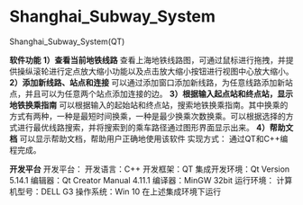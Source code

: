 # Shanghai_Subway_System

Shanghai_Subway_System(QT)

**软件功能**
**1）查看当前地铁线路**
查看上海地铁线路图，可通过鼠标进行拖拽，并提供操纵滚轮进行定点放大缩小功能以及点击放大缩小按钮进行视图中心放大缩小。
**2）添加新线路、站点和连接**
可以通过添加窗口添加新线路，为任意线路添加新站点，并且可以为任意两个站点添加连接的边。
**3）根据输入起点站和终点站，显示地铁换乘指南**
可以根据输入的起始站和终点站，搜索地铁换乘指南。其中换乘的方式有两种，一种是最短时间换乘，一种是最少换乘次数换乘。可以根据选择的方式进行最优线路搜索，并将搜索到的乘车路径通过图形界面显示出来。
**4）帮助文档**
可以显示帮助文档，帮助用户正确地使用该软件
实现方式：
通过QT和C++编程完成。

**开发平台**
开发平台： 
开发语言：C++
开发框架：QT
集成开发环境：Qt Version 5.14.1
编辑器：Qt Creator Manual 4.11.1
编译器：MinGW 32bit
运行环境：
计算机型号：DELL G3
操作系统：Win 10
在上述集成环境下运行
